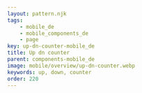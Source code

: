 ```yaml
---
layout: pattern.njk
tags: 
    - mobile_de
    - mobile_components_de
    - page
key: up-dn-counter-mobile_de
title: Up dn counter
parent: components-mobile_de
image: mobile/overview/up-dn-counter.webp
keywords: up, down, counter
order: 220
---
```

